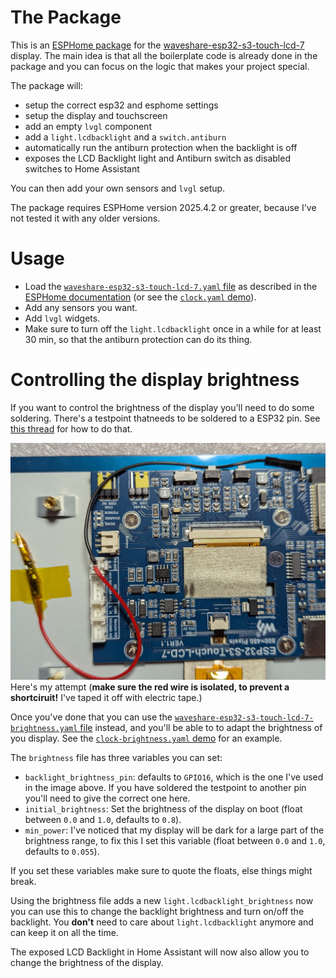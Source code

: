 # The Package

This is an [ESPHome package](https://esphome.io/components/packages) for the [waveshare-esp32-s3-touch-lcd-7](https://www.waveshare.com/wiki/ESP32-S3-Touch-LCD-7) display. The main idea is that all the boilerplate code is already done in the package and you can focus on the logic that makes your project special.

The package will:
- setup the correct esp32 and esphome settings
- setup the display and touchscreen
- add an empty `lvgl` component
- add a `light.lcdbacklight` and a `switch.antiburn`
- automatically run the antiburn protection when the backlight is off
- exposes the LCD Backlight light and Antiburn switch as disabled switches to Home Assistant

You can then add your own sensors and `lvgl` setup.

The package requires ESPHome version 2025.4.2 or greater, because I've not tested it with any older versions.

# Usage

- Load the [`waveshare-esp32-s3-touch-lcd-7.yaml` file](waveshare-esp32-s3-touch-lcd-7.yaml) as described in the [ESPHome documentation](https://esphome.io/components/packages) (or see the [`clock.yaml` demo](demo/clock.yaml)).
- Add any sensors you want.
- Add `lvgl` widgets.
- Make sure to turn off the `light.lcdbacklight` once in a while for at least 30 min, so that the antiburn protection can do its thing.

# Controlling the display brightness

If you want to control the brightness of the display you'll need to do some soldering. There's a testpoint thatneeds to be soldered to a ESP32 pin. See [this thread](https://community.home-assistant.io/t/esp32-s3-7inch-capacitive-touch-display-adjust-brightness/771030) for how to do that. 

![My attempt](brightness_solder.jpg)
Here's my attempt (__make sure the red wire is isolated, to prevent a shortciruit!__ I've taped it off with electric tape.)

Once you've done that you can use the [`waveshare-esp32-s3-touch-lcd-7-brightness.yaml` file](waveshare-esp32-s3-touch-lcd-7-brightness.yaml) instead, and you'll be able to to adapt the brightness of you display. See the [`clock-brightness.yaml` demo](demo/clock-brightness.yaml) for an example.

The `brightness` file has three variables you can set:
- `backlight_brightness_pin`: defaults to `GPIO16`, which is the one I've used in the image above. If you have  soldered the testpoint to another pin you'll need to give the correct one here.
- `initial_brightness`: Set the brightness of the display on boot (float between `0.0` and `1.0`, defaults to `0.8`).
- `min_power`: I've noticed that my display will be dark for a large part of the brightness range, to fix this I set this variable (float between `0.0` and `1.0`, defaults to `0.055`).

If you set these variables make sure to quote the floats, else things might break.

Using the brightness file adds a new `light.lcdbacklight_brightness` now you can use this to change the backlight brightness and turn on/off the backlight. You __don't__ need to care about `light.lcdbacklight` anymore and can keep it on all the time.

The exposed LCD Backlight in Home Assistant will now also allow you to change the brightness of the display.
